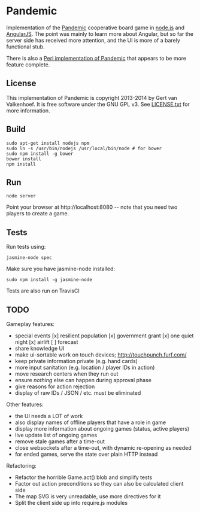 Pandemic
========

Implementation of the [Pandemic][1] cooperative board game in [node.js][2] and
[AngularJS][3]. The point was mainly to learn more about Angular, but so far
the server side has received more attention, and the UI is more of a barely
functional stub.

There is also a [Perl implementation of Pandemic][4] that appears to be more
feature complete.

[1]: http://en.wikipedia.org/wiki/Pandemic_%28board_game%29
[2]: http://nodejs.org/
[3]: http://angularjs.org/
[4]: https://github.com/jquelin/games-pandemic/

License
-------

This implementation of Pandemic is copyright 2013-2014 by Gert van Valkenhoef.
It is free software under the GNU GPL v3. See [LICENSE.txt](LICENSE.txt) for
more information.

Build
-----

    sudo apt-get install nodejs npm
    sudo ln -s /usr/bin/nodejs /usr/local/bin/node # for bower
    sudo npm install -g bower
    bower install
    npm install

Run
---

    node server

Point your browser at http://localhost:8080 -- note that you need two players
to create a game.

Tests
-----

Run tests using:

    jasmine-node spec

Make sure you have jasmine-node installed:

	sudo npm install -g jasmine-node

Tests are also run on TravisCI

TODO
----

Gameplay features:

 - special events
   [x] resilient population
   [x] government grant
   [x] one quiet night
   [x] airlift
   [ ] forecast
 - share knowledge UI
 - make ui-sortable work on touch devices; http://touchpunch.furf.com/
 - keep private information private (e.g. hand cards)
 - more input sanitation (e.g. location / player IDs in action)
 - move research centers when they run out
 - ensure *nothing* else can happen during approval phase
 - give reasons for action rejection
 - display of raw IDs / JSON / etc. must be eliminated

Other features:

 - the UI needs a LOT of work
 - also display names of offline players that have a role in game
 - display more information about ongoing games (status, active players)
 - live update list of ongoing games
 - remove stale games after a time-out
 - close websockets after a time-out, with dynamic re-opening as needed
 - for ended games, serve the state over plain HTTP instead

Refactoring:

 - Refactor the horrible Game.act() blob and simplify tests
 - Factor out action preconditions so they can also be calculated client side
 - The map SVG is very unreadable, use more directives for it
 - Split the client side up into require.js modules
